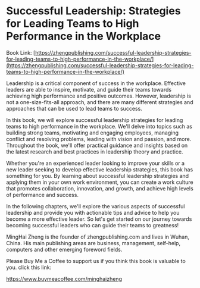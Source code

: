 # Successful Leadership: Strategies for Leading Teams to High Performance in the Workplace

Book Link: [https://zhengpublishing.com/successful-leadership-strategies-for-leading-teams-to-high-performance-in-the-workplace/](https://zhengpublishing.com/successful-leadership-strategies-for-leading-teams-to-high-performance-in-the-workplace/)

Leadership is a critical component of success in the workplace. Effective leaders are able to inspire, motivate, and guide their teams towards achieving high performance and positive outcomes. However, leadership is not a one-size-fits-all approach, and there are many different strategies and approaches that can be used to lead teams to success.

In this book, we will explore successful leadership strategies for leading teams to high performance in the workplace. We'll delve into topics such as building strong teams, motivating and engaging employees, managing conflict and resolving problems, leading with vision and passion, and more. Throughout the book, we'll offer practical guidance and insights based on the latest research and best practices in leadership theory and practice.

Whether you're an experienced leader looking to improve your skills or a new leader seeking to develop effective leadership strategies, this book has something for you. By learning about successful leadership strategies and applying them in your own work environment, you can create a work culture that promotes collaboration, innovation, and growth, and achieve high levels of performance and success.

In the following chapters, we'll explore the various aspects of successful leadership and provide you with actionable tips and advice to help you become a more effective leader. So let's get started on our journey towards becoming successful leaders who can guide their teams to greatness!

MingHai Zheng is the founder of zhengpublishing.com and lives in Wuhan, China. His main publishing areas are business, management, self-help, computers and other emerging foreword fields.

Please Buy Me a Coffee to support us if you think this book is valuable to you. click this link:

https://www.buymeacoffee.com/minghaizheng

